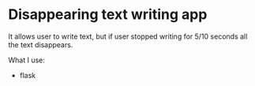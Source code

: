 # Disappearing text writing app

It allows user to write text, but if user stopped writing for 5/10 seconds all the text disappears.

What I use:
- flask